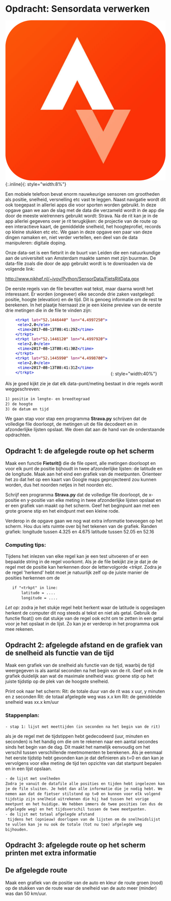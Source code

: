 # Opdracht: Sensordata verwerken  

![](StravaLogo.png){:.inline}{: style="width:8%"}

Een mobiele telefoon bevat enorm nauwkeurige sensoren om grootheden als positie, snelheid, versnelling etc vast te leggen. Naast navigatie wordt dit ook toegepast in allerlei apps die voor sporten worden gebruikt. In deze opgave gaan we aan de slag met de data die verzameld wordt in de app die door de meeste wielrenners gebruikt wordt: Strava. Na de rit kan je in de app allerlei gegevens over je rit terugkijken: de projectie van de route op een interactieve kaart, de gemiddelde snelheid, het hoogteprofiel, records op kleine stukken etc etc. We gaan in deze opgave een paar van deze dingen namaken en, niet verder vertellen, een deel van de data manipuleren: digitale doping.

Onze data-set is een fietsrit in de buurt van Leiden die een natuurkundige aan de universiteit van Amsterdam maakte samen met zijn buurman. De data-file zoals die door de app gebruikt wordt is te downloaden via de volgende link:

<http://www.nikhef.nl/~ivov/Python/SensorData/FietsRitData.gpx>

De eerste regels van de file bevatten wat tekst, maar daarna wordt het interessant. Er worden (ongeveer) elke seconde drie zaken vastgelegd: positie, hoogte (elevation) en de tijd. Dit is genoeg informatie om de rest te berekenen. In het plaatje hiernaast zie je een kleine preview van de eerste drie metingen die in de file te vinden zijn:

![](DataFilePreview.png){: style="width:40%"}

Als je goed kijkt zie je dat elk data-punt/meting bestaat in drie regels wordt weggeschreven:

	1) positie in lengte- en breedtegraad 
	2) de hoogte
	3) de datum en tijd

We gaan stap voor stap een programma **Strava.py** schrijven dat de volledige file doorloopt, de metingen uit de file decodeert en in afzonderlijke lijsten opslaat. We doen dat aan de hand van de onderstaande opdrachten.

## Opdracht 1: de afgelegde route op het scherm

Maak een functie **Fietsrit()** die de file opent, alle metingen doorloopt en voor elk punt de positie bijhoudt in twee afzonderlijke lijsten: de latitude en de longitude. Maak aan het eind  een grafiek van de meetpunten. Orienteer het zo dat het op een kaart van Google maps geprojecteerd zou kunnen worden, dus het noorden netjes in het noorden etc.

Schrijf een programma **Strava.py** dat de volledige file doorloopt, de x-positie en y-positie van elke meting in twee afzonderlijke lijsten opslaat en er een grafiek van maakt op het scherm. Geef het beginpunt aan met een grote groene stip en het eindpunt met een kleine rode. 

Verderop in de opgave gaan we nog wat extra informatie toevoegen op het scherm. Hou dus iets ruimte over bij het tekenen van de grafiek.  Randen grafiek:
	 longitude tussen 4.325 en 4.675
	 latitude tussen 52.05 en 52.16

### Computing tips:

Tijdens het inlezen van elke regel kan je een test uitvoeren of er een bepaalde string in de regel voorkomt. Als je de file bekijkt zie je dat je de regel met de positie kan herkennen door de lettervolgorde *<trkpt*. Zodra je de regel 'herkend' hebt moet je natuurlijk zelf op de juiste manier de posities herkennen om de

       if "<trkpt" in line: 
           latitude = ....
           longitude = ....

*Let op:* zodra je het stukje regel hebt herkent waar de latitude is opgeslagen herkent de computer dit nog steeds al tekst en niet als getal. Gebruik de functie float() om dat stukje van de regel ook echt om te zetten in een getal voor je het opslaat in de lijst. Zo kan je er verderop in het programma ook mee rekenen.


## Opdracht 2: afgelegde afstand en de grafiek van de snelheid als functie van de tijd

Maak een grafiek van de snelheid als functie van de tijd, waarbij de tijd weergegeven is als aantal seconden na het begin van de rit. Geef ook in de grafiek duidelijk aan wat de maximale snelheid was: groene stip op het juiste tijdstip op de plek van de hoogste snelheid.

Print ook naar het scherm:
    Rit: de totale duur van de rit was x uur, y minuten en z seconden
    Rit: de totaal afgelegde weg was x.x km
    Rit: de gemiddelde snelheid was xx.x km/uur
        
### Stappenplan:

	- stap 1: lijst met meettijden (in seconden na het begin van de rit)


als je de regel met de tijdstippen hebt gedecodeerd (uur, minuten en seconden) is het handig om die om te rekenen 
naar een aantal secondes sinds het begin van de dag. Dit maakt het namelijk eenvoudig om het verschil tussen verschillende meetmomenten te berekenen. Als je eenmaal het eerste tijdstip hebt gevonden kan je dat definieren als t=0 en dan kan je vervolgens voor elke meting de tijd ten opzichte van dat startpunt bepalen en in een lijst opslaan.

    - de lijst met snelheden 
    Zodra je vanuit de datafile alle posities en tijden hebt ingelezen kan je de file sluiten. Je hebt dan alle informatie die je nodig hebt. We nemen aan dat de fietser stilstond op t=0 en kunnen voor elk volgend tijdstip zijn snelheid uitrekenen die hij had tussen het vorige meetpunt en het huidige. We hebben immers de twee posities (en dus de afgelegde weg) en het tijdsverschil tussen de twee meetpunten.
    - de lijst met totaal afgelegde afstand
     tijdens het (opnieuw) doorlopen van de lijsten om de snelheidslijst te vullen kan je nu ook de totale (tot nu toe) afgelegde weg bijhouden. 

        


## Opdracht 3: afgelegde route op het scherm printen met extra informatie



## De afgelegde route

Maak een grafiek van de positie van de auto en kleur de route groen (rood) op de stukken van de route waar de snelheid van de auto meer (minder) was dan 50 km/uur.
